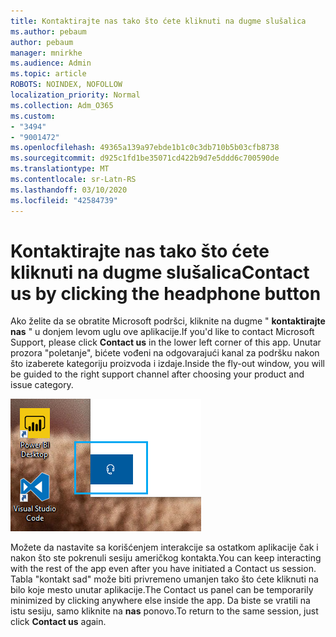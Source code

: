 ```yaml
---
title: Kontaktirajte nas tako što ćete kliknuti na dugme slušalica
ms.author: pebaum
author: pebaum
manager: mnirkhe
ms.audience: Admin
ms.topic: article
ROBOTS: NOINDEX, NOFOLLOW
localization_priority: Normal
ms.collection: Adm_O365
ms.custom:
- "3494"
- "9001472"
ms.openlocfilehash: 49365a139a97ebde1b1c0c3db710b5b03cfb8738
ms.sourcegitcommit: d925c1fd1be35071cd422b9d7e5ddd6c700590de
ms.translationtype: MT
ms.contentlocale: sr-Latn-RS
ms.lasthandoff: 03/10/2020
ms.locfileid: "42584739"
---
```

# <a name="contact-us-by-clicking-the-headphone-button"></a><span data-ttu-id="41c24-102">Kontaktirajte nas tako što ćete kliknuti na dugme slušalica</span><span class="sxs-lookup"><span data-stu-id="41c24-102">Contact us by clicking the headphone button</span></span>

<span data-ttu-id="41c24-103">Ako želite da se obratite Microsoft podršci, kliknite na dugme " **kontaktirajte nas** " u donjem levom uglu ove aplikacije.</span><span class="sxs-lookup"><span data-stu-id="41c24-103">If you'd like to contact Microsoft Support, please click **Contact us** in the lower left corner of this app.</span></span> <span data-ttu-id="41c24-104">Unutar prozora "poletanje", bićete vođeni na odgovarajući kanal za podršku nakon što izaberete kategoriju proizvoda i izdaje.</span><span class="sxs-lookup"><span data-stu-id="41c24-104">Inside the fly-out window, you will be guided to the right support channel after choosing your product and issue category.</span></span>

![Kontaktirajte nas tako što ćete kliknuti na ikonu slušalica.](media/contact-us-headphone-icon.png)

<span data-ttu-id="41c24-106">Možete da nastavite sa korišćenjem interakcije sa ostatkom aplikacije čak i nakon što ste pokrenuli sesiju američkog kontakta.</span><span class="sxs-lookup"><span data-stu-id="41c24-106">You can keep interacting with the rest of the app even after you have initiated a Contact us session.</span></span> <span data-ttu-id="41c24-107">Tabla "kontakt sad" može biti privremeno umanjen tako što ćete kliknuti na bilo koje mesto unutar aplikacije.</span><span class="sxs-lookup"><span data-stu-id="41c24-107">The Contact us panel can be temporarily minimized by clicking anywhere else inside the app.</span></span> <span data-ttu-id="41c24-108">Da biste se vratili na istu sesiju, samo kliknite na **nas** ponovo.</span><span class="sxs-lookup"><span data-stu-id="41c24-108">To return to the same session, just click **Contact us** again.</span></span>
